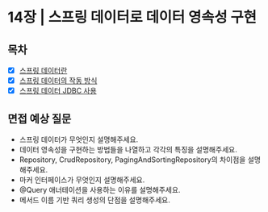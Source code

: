 # 14장 | 스프링 데이터로 데이터 영속성 구현

## 목차

- [x] [스프링 데이터란](https://github.com/2025-cs-study/long-octopus-leg/blob/main/spring/14_implementing_data_persistence_with_spring_data/14.1_spring_data.md)
- [x] [스프링 데이터의 작동 방식](https://github.com/2025-cs-study/long-octopus-leg/blob/main/spring/14_implementing_data_persistence_with_spring_data/14.2_spring_data_working.md)
- [x] [스프링 데이터 JDBC 사용](https://github.com/2025-cs-study/long-octopus-leg/blob/main/spring/14_implementing_data_persistence_with_spring_data/14.3_spring_data_jdbc.md)

## 면접 예상 질문

- 스프링 데이터가 무엇인지 설명해주세요.
- 데이터 영속성을 구현하는 방법들을 나열하고 각각의 특징을 설명해주세요.
- Repository, CrudRepository, PagingAndSortingRepository의 차이점을 설명해주세요.
- 마커 인터페이스가 무엇인지 설명해주세요.
- @Query 애너테이션을 사용하는 이유를 설명해주세요.
- 메서드 이름 기반 쿼리 생성의 단점을 설명해주세요.